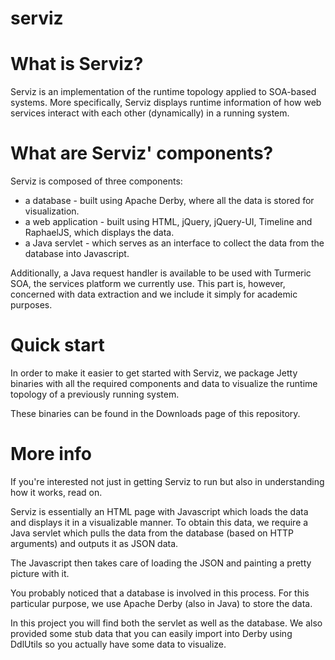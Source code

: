 serviz
======
# What is Serviz?

Serviz is an implementation of the runtime topology applied to SOA-based systems. More specifically, Serviz displays runtime information of how web services interact with each other (dynamically) in a running system.

# What are Serviz' components?

Serviz is composed of three components:
* a database - built using Apache Derby, where all the data is stored for visualization.
* a web application - built using HTML, jQuery, jQuery-UI, Timeline and RaphaelJS, which displays the data.
* a Java servlet - which serves as an interface to collect the data from the database into Javascript.

Additionally, a Java request handler is available to be used with Turmeric SOA, the services platform we currently use. This part is, however, concerned with data extraction and we include it simply for academic purposes.

# Quick start

In order to make it easier to get started with Serviz, we package Jetty binaries with all the required components and data to visualize the runtime topology of a previously running system.

These binaries can be found in the Downloads page of this repository.

# More info

If you're interested not just in getting Serviz to run but also in understanding how it works, read on.

Serviz is essentially an HTML page with Javascript which loads the data and displays it in a visualizable manner. To obtain this data, we require a Java servlet which pulls the data from the database (based on HTTP arguments) and outputs it as JSON data.

The Javascript then takes care of loading the JSON and painting a pretty picture with it.

You probably noticed that a database is involved in this process. For this particular purpose, we use Apache Derby (also in Java) to store the data.

In this project you will find both the servlet as well as the database. We also provided some stub data that you can easily import into Derby using DdlUtils so you actually have some data to visualize.